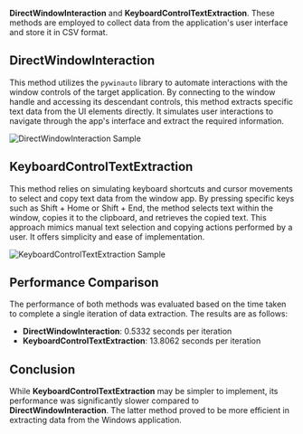 
**DirectWindowInteraction** and **KeyboardControlTextExtraction**. These methods are employed to collect data from the application's user interface and store it in CSV format.



## DirectWindowInteraction

This method utilizes the `pywinauto` library to automate interactions with the window controls of the target application. By connecting to the window handle and accessing its descendant controls, this method extracts specific text data from the UI elements directly. It simulates user interactions to navigate through the app's interface and extract the required information.

![DirectWindowInteraction Sample](https://i.ibb.co/C8ftGq9/sample.gif)

## KeyboardControlTextExtraction

This method relies on simulating keyboard shortcuts and cursor movements to select and copy text data from the window app. By pressing specific keys such as Shift + Home or Shift + End, the method selects text within the window, copies it to the clipboard, and retrieves the copied text. This approach mimics manual text selection and copying actions performed by a user. It offers simplicity and ease of implementation.

![KeyboardControlTextExtraction Sample](https://i.ibb.co/KVJDXmy/sample-keyboard.gif)

## Performance Comparison

The performance of both methods was evaluated based on the time taken to complete a single iteration of data extraction. The results are as follows:

- **DirectWindowInteraction**: 0.5332 seconds per iteration
- **KeyboardControlTextExtraction**: 13.8062 seconds per iteration

## Conclusion

While **KeyboardControlTextExtraction** may be simpler to implement, its performance was significantly slower compared to **DirectWindowInteraction**. The latter method proved to be more efficient in extracting data from the Windows application.

